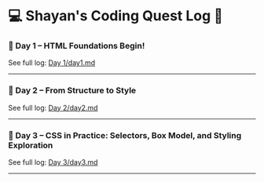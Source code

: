 # 💻 Shayan's Coding Quest Log 🚀

### 📅 Day 1 – HTML Foundations Begin!
See full log: [Day 1/day1.md](Day%201/day1.md)

---

### 📅 Day 2 – From Structure to Style
See full log: [Day 2/day2.md](Day%202/day2.md)

---

### 📅 Day 3 – CSS in Practice: Selectors, Box Model, and Styling Exploration
See full log: [Day 3/day3.md](Day%203/day3.md)

---